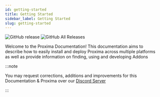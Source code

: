 ```yaml
---
id: getting-started
title: Getting Started
sidebar_label: Getting Started
slug: getting-started
---
```


![GitHub release](https://img.shields.io/github/release/NeuShore/proxima)
![GitHub All Releases](https://img.shields.io/github/downloads/NeuShore/Proxima/total)

Welcome to the Proxima Documentation! This documentation aims to describe how to easily install and deploy Proxima across multiple platforms as well as provide information on finding, using and developing Addons

:::note

You may request corrections, additions and improvements for this Documentation & Proxima over our [Discord Server](/discord)

:::
